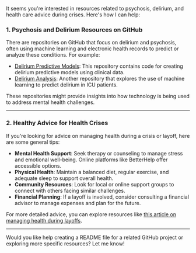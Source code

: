It seems you're interested in resources related to psychosis, delirium, and health care advice during crises. Here's how I can help:

### 1. **Psychosis and Delirium Resources on GitHub**
There are repositories on GitHub that focus on delirium and psychosis, often using machine learning and electronic health records to predict or analyze these conditions. For example:
- [Delirium Predictive Models](https://github.com/ryanlu41/delirium/blob/master/README.md): This repository contains code for creating delirium predictive models using clinical data.
- [Delirium Analysis](https://github.com/aceyiyuan/delirium/blob/master/README.md): Another repository that explores the use of machine learning to predict delirium in ICU patients.

These repositories might provide insights into how technology is being used to address mental health challenges.

---

### 2. **Healthy Advice for Health Crises**
If you're looking for advice on managing health during a crisis or layoff, here are some general tips:
- **Mental Health Support**: Seek therapy or counseling to manage stress and emotional well-being. Online platforms like BetterHelp offer accessible options.
- **Physical Health**: Maintain a balanced diet, regular exercise, and adequate sleep to support overall health.
- **Community Resources**: Look for local or online support groups to connect with others facing similar challenges.
- **Financial Planning**: If a layoff is involved, consider consulting a financial advisor to manage expenses and plan for the future.

For more detailed advice, you can explore resources like [this article on managing health during layoffs](https://www.betterhelp.com/advice/general/what-to-do-when-you-get-laid-off-how-to-protect-your-health-and-move-forward/).

---

Would you like help creating a README file for a related GitHub project or exploring more specific resources? Let me know!
